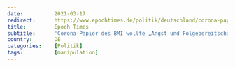 ```yaml
---
date:          2021-03-17
redirect:      https://www.epochtimes.de/politik/deutschland/corona-papier-des-bmi-wollte-angst-und-folgebereitschaft-erzeugen-a3471547.html
title:         Epoch Times
subtitle:      'Corona-Papier des BMI wollte „Angst und Folgebereitschaft“ erzeugen'
country:       DE
categories:    [Politik]
tags:          [manipulation]
---
```

